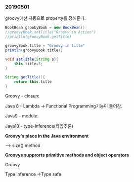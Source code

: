 ### 20190501



groovy에선 자동으로 property를 정해준다.





```groovy
BookBean groobyBook = new BookBean()
//groovyBook.setTitle("Groovy in Action")
//println(groovyBook.getTitle)

groovyBook.title = "Groovy in title"
println(groovyBook.title);
```



```groovy
void setTitle(String s){
    this.title=5;
}

String getTitle(){
    return this.title
}
```



Groovy - closure

Java 8 - Lambda -> Functional Programming기능이 들어감.



Java9 - module. 

Java10 - type-Inference(타입추론)



**Groovy's place in the Java environment**

--> size() method



**Groovys supprorts primitive methods and object operators**



Groovy



Type inference ->Type safe